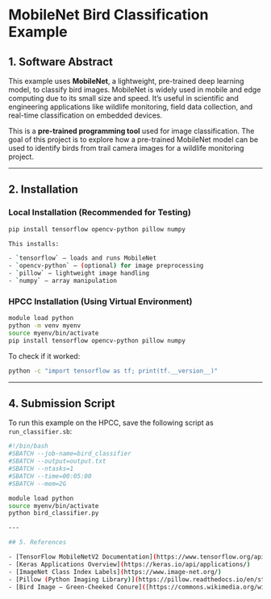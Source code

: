 # MobileNet Bird Classification Example

## 1. Software Abstract

This example uses **MobileNet**, a lightweight, pre-trained deep learning model, to classify bird images. MobileNet is widely used in mobile and edge computing due to its small size and speed. It’s useful in scientific and engineering applications like wildlife monitoring, field data collection, and real-time classification on embedded devices.

This is a **pre-trained programming tool** used for image classification. The goal of this project is to explore how a pre-trained MobileNet model can be used to identify birds from trail camera images for a wildlife monitoring project.

---

## 2. Installation

### Local Installation (Recommended for Testing)

```bash
pip install tensorflow opencv-python pillow numpy

This installs:

- `tensorflow` – loads and runs MobileNet  
- `opencv-python` – (optional) for image preprocessing  
- `pillow` – lightweight image handling  
- `numpy` – array manipulation  
```

### HPCC Installation (Using Virtual Environment)

```bash
module load python
python -m venv myenv
source myenv/bin/activate
pip install tensorflow opencv-python pillow numpy
```
To check if it worked:

```bash
python -c "import tensorflow as tf; print(tf.__version__)"
```
---

## 4. Submission Script

To run this example on the HPCC, save the following script as `run_classifier.sb`:

```bash
#!/bin/bash
#SBATCH --job-name=bird_classifier
#SBATCH --output=output.txt
#SBATCH --ntasks=1
#SBATCH --time=00:05:00
#SBATCH --mem=2G

module load python
source myenv/bin/activate
python bird_classifier.py

---

## 5. References

- [TensorFlow MobileNetV2 Documentation](https://www.tensorflow.org/api_docs/python/tf/keras/applications/MobileNetV2)
- [Keras Applications Overview](https://keras.io/api/applications/)
- [ImageNet Class Index Labels](https://www.image-net.org/)
- [Pillow (Python Imaging Library)](https://pillow.readthedocs.io/en/stable/)
- [Bird Image – Green-Cheeked Conure]([https://commons.wikimedia.org/wiki/File:Green-cheeked_Conure_-_Florida_-_USA_S4E5161_(23303264352).jpg](https://www.petguide.com/breeds/bird/green-cheeked-conure/))
